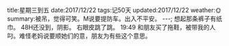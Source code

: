 title:星期三到五
date:2017/12/22
tags:记50天
updated:2017/12/22
weather:🌞
summary:被吊，觉得可笑。M说要提防车。出入不平安。
---;
想起那条裤子有纸巾。
48H还没到，阴影。
右眼皮跳了跳。
19:49
和朋友买了拖鞋，被带我的人叼。难怪老妈说要顺她们的意，朋友为有些这个意思。

